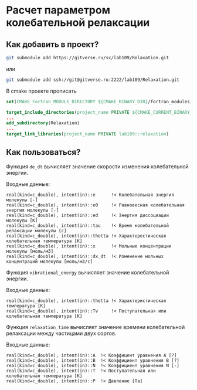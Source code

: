 # Расчет параметром колебательной релаксации

## Как добавить в проект?

```sh
git submodule add https://gitverse.ru/sc/lab109/Relaxation.git
```

или

```sh
git submodule add ssh://git@gitverse.ru:2222/lab109/Relaxation.git
```

В cmake проекте прописать

```cmake
set(CMAKE_Fortran_MODULE_DIRECTORY ${CMAKE_BINARY_DIR}/fortran_modules)

target_include_directories(project_name PRIVATE ${CMAKE_CURRENT_BINARY_DIR}/fortran_modules)
...
add_subdirectory(Relaxation)
...
target_link_libraries(project_name PRIVATE lab109::relaxation)
```

## Как пользоваться?

Функция `de_dt` вычисляет значение скорости изменения колебательной энергии.

Входные данные:

```Fortran
real(kind=c_double), intent(in)::e      !< Колебательная энергия молекулы [-]
real(kind=c_double), intent(in)::e0     !< Равновесная колебательная энергия молекулы [-]
real(kind=c_double), intent(in)::ed     !< Энергия диссоциации молекулы [K]
real(kind=c_double), intent(in)::tau    !< Время колебательной релаксации молекулы [с]
real(kind=c_double), intent(in)::thetta !< Характерестическая колебательная температура [K]
real(kind=c_double), intent(in)::x      !< Мольные концентрации молекулы [моль/м3]
real(kind=c_double), intent(in)::dx_dt  !< Изменение мольных концентраций молекулы [моль/м3/с]
```

Функция `vibrational_energy` вычисляет значение колебательной энергии.

Входные данные:

```Fortran
real(kind=c_double), intent(in)::thetta !< Характеристическая температура [K]
real(kind=c_double), intent(in)::Tv     !< Поступательная или колебательная температура [K]
```

Функция `relaxation_time` вычисляет значение времени колебательной релаксации между частицами двух сортов.

Входные данные:

```Fortran
real(kind=c_double), intent(in)::A  !< Коэффицент уравнения A [?]
real(kind=c_double), intent(in)::B  !< Коэффициент уравнения B [?]
real(kind=c_double), intent(in)::N  !< Коэффициент уравнения N [-]
real(kind=c_double), intent(in)::T  !< Поступательная или колебательная температура [K]
real(kind=c_double), intent(in)::P  !< Давление [Па]
```
